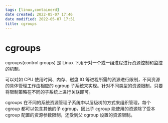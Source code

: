 ```yaml
---
tags: [linux,containerd]
date created: 2022-05-07 17:46
date modified: 2022-05-07 17:51
title: cgroups
---
```


# cgroups

cgroups(control groups) 是 Linux 下用于对一个或一组进程进行资源控制和监控的机制。

可以对如 CPU 使用时间、内存、磁盘 IO 等进程所需的资源进行限制，不同资源的具体管理工作由相应的 cgroup 子系统来实现。针对不同类型的资源限制，只要将限制策略在不同的子系统上进行关联即可。

cgroups 在不同的系统资源管理子系统中以层级树的方式来组织管理，每个 cgroup 都可以包含其他的子 cgroup，因此子 cgroup 能使用的资源除了受本 cgroup 配置的资源参数限制，还受到父 cgroup 设置的资源限制。
